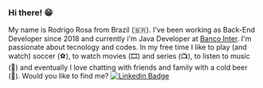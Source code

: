 ### Hi there! 😁 

My name is Rodrigo Rosa from Brazil (🇧🇷). I've been working as Back-End Developer since 2018 and currently i'm Java Developer at [Banco Inter](https://www.bancointer.com.br/). I'm passionate about tecnology and codes.  In my free time I like to play (and watch) soccer (⚽️), to watch movies (🎞️) and series (📺),  to listen to music (🎵) and eventually I love chatting with friends and family with a cold beer (🍺).  Would you like to find me?  [![Linkedin Badge](https://img.shields.io/badge/-LinkedIn-blue?style=flat-square&logo=Linkedin&logoColor=white&link=https://www.linkedin.com/in/rodrigosrosa89)](https://www.linkedin.com/in/rodrigosrosa89)
